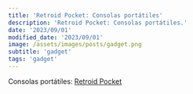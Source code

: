 ```yaml
---
title: 'Retroid Pocket: Consolas portátiles'
description: 'Retroid Pocket: Consolas portátiles.'
date: '2023/09/01'
modified_date: '2023/09/01'
image: /assets/images/posts/gadget.png
subtitle: 'gadget'
tags: 'gadget'
---
```


Consolas portátiles: [Retroid Pocket](https://www.goretroid.com/)
